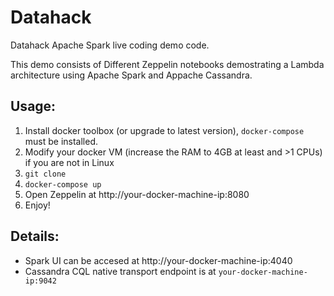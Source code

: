 # Datahack

Datahack Apache Spark live coding demo code.

This demo consists of Different Zeppelin notebooks demostrating a Lambda architecture using Apache Spark and Appache Cassandra. 


## Usage:

1. Install docker toolbox (or upgrade to latest version), ```docker-compose``` must be installed.
2. Modify your docker VM (increase the RAM to 4GB at least and >1 CPUs) if you are not in Linux
3. ```git clone```
4. ```docker-compose up```
5. Open Zeppelin at http://your-docker-machine-ip:8080 
6. Enjoy!

## Details:

* Spark UI can be accesed at http://your-docker-machine-ip:4040
* Cassandra CQL native transport endpoint is at ```your-docker-machine-ip:9042 ```

